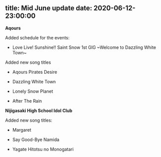 title: Mid June update
date: 2020-06-12-23:00:00
---

**Aqours**

Added schedule for the events:

- Love Live! Sunshine!! Saint Snow 1st GIG ~Welcome to Dazzling White Town~


Added new song titles

- Aqours Pirates Desire

- Dazzling White Town

- Lonely Snow Planet

- After The Rain


**Nijigasaki High School Idol Club** 


Added new song titles:

- Margaret

- Say Good-Bye Namida

- Yagate Hitotsu no Monogatari
